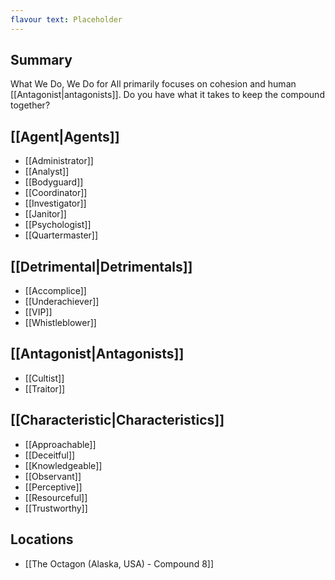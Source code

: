 ```yaml
---
flavour text: Placeholder
---
```

## Summary
What We Do, We Do for All primarily focuses on cohesion and human [[Antagonist|antagonists]]. Do you have what it takes to keep the compound together?

## [[Agent|Agents]]
- [[Administrator]]
- [[Analyst]]
- [[Bodyguard]]
- [[Coordinator]]
- [[Investigator]]
- [[Janitor]]
- [[Psychologist]]
- [[Quartermaster]]

## [[Detrimental|Detrimentals]]
- [[Accomplice]]
- [[Underachiever]]
- [[VIP]]
- [[Whistleblower]]

## [[Antagonist|Antagonists]]
- [[Cultist]]
- [[Traitor]]

## [[Characteristic|Characteristics]]
- [[Approachable]]
- [[Deceitful]]
- [[Knowledgeable]]
- [[Observant]]
- [[Perceptive]]
- [[Resourceful]]
- [[Trustworthy]]

## Locations
- [[The Octagon (Alaska, USA) - Compound 8]]